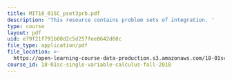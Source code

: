 ```yaml
---
title: MIT18_01SC_pset3prb.pdf
description: 'This resource contains problem sets of integration. '
type: course
layout: pdf
uid: e79f21f791b08d2c5d257fee8642d60c
file_type: application/pdf
file_location: >-
  https://open-learning-course-data-production.s3.amazonaws.com/18-01sc-single-variable-calculus-fall-2010/e79f21f791b08d2c5d257fee8642d60c_MIT18_01SC_pset3prb.pdf
course_id: 18-01sc-single-variable-calculus-fall-2010
---
```

